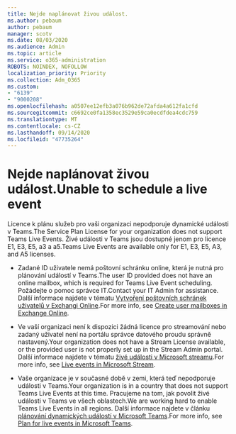 ```yaml
---
title: Nejde naplánovat živou událost.
ms.author: pebaum
author: pebaum
manager: scotv
ms.date: 08/03/2020
ms.audience: Admin
ms.topic: article
ms.service: o365-administration
ROBOTS: NOINDEX, NOFOLLOW
localization_priority: Priority
ms.collection: Adm_O365
ms.custom:
- "6139"
- "9000208"
ms.openlocfilehash: a0507ee12efb3a076b962de72afda4a612fa1cfd
ms.sourcegitcommit: c6692ce0fa1358ec3529e59ca0ecdfdea4cdc759
ms.translationtype: MT
ms.contentlocale: cs-CZ
ms.lasthandoff: 09/14/2020
ms.locfileid: "47735264"
---
```

# <a name="unable-to-schedule-a-live-event"></a><span data-ttu-id="0c093-102">Nejde naplánovat živou událost.</span><span class="sxs-lookup"><span data-stu-id="0c093-102">Unable to schedule a live event</span></span>

<span data-ttu-id="0c093-103">Licence k plánu služeb pro vaši organizaci nepodporuje dynamické události v Teams.</span><span class="sxs-lookup"><span data-stu-id="0c093-103">The Service Plan License for your organization does not support Teams Live Events.</span></span> <span data-ttu-id="0c093-104">Živé události v Teams jsou dostupné jenom pro licence E1, E3, E5, a3 a a5.</span><span class="sxs-lookup"><span data-stu-id="0c093-104">Teams Live Events are available only for E1, E3, E5, A3, and A5 licenses.</span></span>

- <span data-ttu-id="0c093-105">Zadané ID uživatele nemá poštovní schránku online, která je nutná pro plánování událostí v Teams.</span><span class="sxs-lookup"><span data-stu-id="0c093-105">The user ID provided does not have an online mailbox, which is required for Teams Live Event scheduling.</span></span> <span data-ttu-id="0c093-106">Požádejte o pomoc správce IT.</span><span class="sxs-lookup"><span data-stu-id="0c093-106">Contact your IT Admin for assistance.</span></span> <span data-ttu-id="0c093-107">Další informace najdete v tématu [Vytvoření poštovních schránek uživatelů v Exchangi Online](https://docs.microsoft.com/exchange/recipients-in-exchange-online/create-user-mailboxes).</span><span class="sxs-lookup"><span data-stu-id="0c093-107">For more info, see [Create user mailboxes in Exchange Online](https://docs.microsoft.com/exchange/recipients-in-exchange-online/create-user-mailboxes).</span></span>

- <span data-ttu-id="0c093-108">Ve vaší organizaci není k dispozici žádná licence pro streamování nebo zadaný uživatel není na portálu správce datového proudu správně nastavený.</span><span class="sxs-lookup"><span data-stu-id="0c093-108">Your organization does not have a Stream License available, or the provided user is not properly set up in the Stream Admin portal.</span></span> <span data-ttu-id="0c093-109">Další informace najdete v tématu [živé události v Microsoft streamu](https://docs.microsoft.com/stream/live-event-overview).</span><span class="sxs-lookup"><span data-stu-id="0c093-109">For more info, see [Live events in Microsoft Stream](https://docs.microsoft.com/stream/live-event-overview).</span></span>

- <span data-ttu-id="0c093-110">Vaše organizace je v současné době v zemi, která teď nepodporuje události v Teams.</span><span class="sxs-lookup"><span data-stu-id="0c093-110">Your organization is in a country that does not support Teams Live Events at this time.</span></span> <span data-ttu-id="0c093-111">Pracujeme na tom, jak povolit živé události v Teams ve všech oblastech.</span><span class="sxs-lookup"><span data-stu-id="0c093-111">We are working hard to enable Teams Live Events in all regions.</span></span> <span data-ttu-id="0c093-112">Další informace najdete v článku [plánování dynamických událostí v Microsoft Teams](https://docs.microsoft.com/microsoftteams/teams-live-events/plan-for-teams-live-events).</span><span class="sxs-lookup"><span data-stu-id="0c093-112">For more info, see [Plan for live events in Microsoft Teams](https://docs.microsoft.com/microsoftteams/teams-live-events/plan-for-teams-live-events).</span></span>